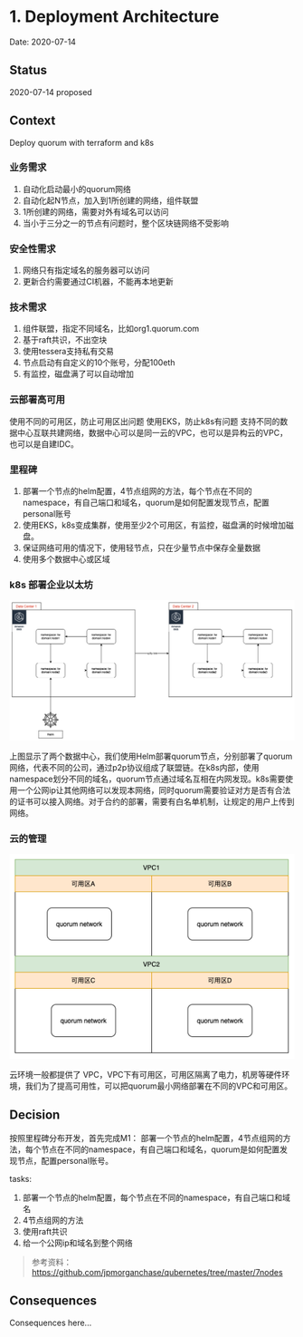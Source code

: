 # 1. Deployment Architecture

Date: 2020-07-14

## Status

2020-07-14 proposed

## Context

Deploy quorum with terraform and k8s

### 业务需求
1. 自动化启动最小的quorum网络
2. 自动化起N节点，加入到1所创建的网络，组件联盟
3. 1所创建的网络，需要对外有域名可以访问
4. 当小于三分之一的节点有问题时，整个区块链网络不受影响

### 安全性需求
1. 网络只有指定域名的服务器可以访问
2. 更新合约需要通过CI机器，不能再本地更新

### 技术需求
1. 组件联盟，指定不同域名，比如org1.quorum.com
2. 基于raft共识，不出空块
3. 使用tessera支持私有交易
4. 节点启动有自定义的10个账号，分配100eth
5. 有监控，磁盘满了可以自动增加

### 云部署高可用
使用不同的可用区，防止可用区出问题
使用EKS，防止k8s有问题
支持不同的数据中心互联共建网络，数据中心可以是同一云的VPC，也可以是异构云的VPC，也可以是自建IDC。

### 里程碑
1. 部署一个节点的helm配置，4节点组网的方法，每个节点在不同的namespace，有自己端口和域名，quorum是如何配置发现节点，配置personal账号
2. 使用EKS，k8s变成集群，使用至少2个可用区，有监控，磁盘满的时候增加磁盘。
3. 保证网络可用的情况下，使用轻节点，只在少量节点中保存全量数据
4. 使用多个数据中心或区域


### k8s 部署企业以太坊

![k8s](../images/k8s.png)

上图显示了两个数据中心，我们使用Helm部署quorum节点，分别部署了quorum网络，代表不同的公司，通过p2p协议组成了联盟链。在k8s内部，使用namespace划分不同的域名，quorum节点通过域名互相在内网发现。k8s需要使用一个公网ip让其他网络可以发现本网络，同时quorum需要验证对方是否有合法的证书可以接入网络。对于合约的部署，需要有白名单机制，让规定的用户上传到网络。

### 云的管理

![VPC](../images/VPC.png)

云环境一般都提供了 VPC，VPC下有可用区，可用区隔离了电力，机房等硬件环境，我们为了提高可用性，可以把quorum最小网络部署在不同的VPC和可用区。

## Decision

按照里程碑分布开发，首先完成M1： 部署一个节点的helm配置，4节点组网的方法，每个节点在不同的namespace，有自己端口和域名，quorum是如何配置发现节点，配置personal账号。

tasks:
1. 部署一个节点的helm配置，每个节点在不同的namespace，有自己端口和域名
2. 4节点组网的方法
3. 使用raft共识
4. 给一个公网ip和域名到整个网络


> 参考资料：https://github.com/jpmorganchase/qubernetes/tree/master/7nodes

## Consequences

Consequences here...
